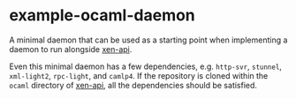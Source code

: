 # example-ocaml-daemon

A minimal daemon that can be used as a starting point when implementing a
daemon to run alongside [xen-api](https://github.com/xen-org/xen-api).

Even this minimal daemon has a few dependencies, e.g. `http-svr`, `stunnel`,
`xml-light2`, `rpc-light`, and `camlp4`. If the repository is cloned within
the `ocaml` directory of [xen-api](https://github.com/xen-org/xen-api), all
the dependencies should be satisfied.
